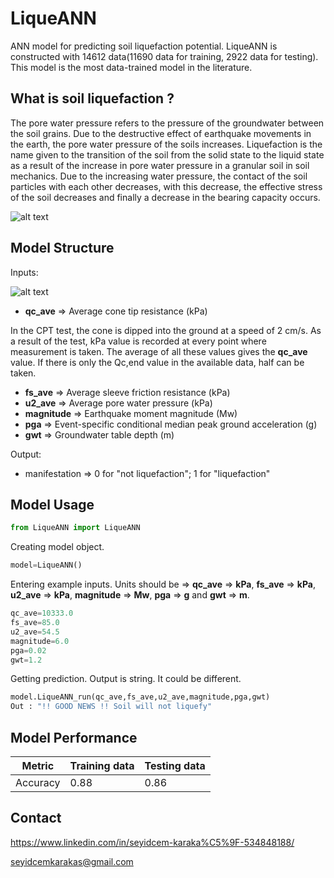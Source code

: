 # LiqueANN

ANN model for predicting soil liquefaction potential.
LiqueANN is constructed with 14612 data(11690 data for training, 2922 data for testing). This model is the most data-trained model in the literature.

## What is soil liquefaction ?

The pore water pressure refers to the pressure of the groundwater between the soil grains. Due to the destructive effect of earthquake movements in the earth, the pore water pressure of the soils increases. Liquefaction is the name given to the transition of the soil from the solid state to the liquid state as a result of the increase in pore water pressure in a granular soil in soil mechanics. Due to the increasing water pressure, the contact of the soil particles with each other decreases, with this decrease, the effective stress of the soil decreases and finally a decrease in the bearing capacity occurs.

![alt text](https://cdn.britannica.com/84/152184-050-0C74FF5D/qualities-soil.jpg)

## Model Structure

Inputs:

![alt text](https://ars.els-cdn.com/content/image/1-s2.0-S0013795216301855-gr1.jpg)

- **qc_ave** => Average cone tip resistance (kPa)

In the CPT test, the cone is dipped into the ground at a speed of 2 cm/s. As a result of the test, kPa value is recorded at every point where measurement is taken. The average of all these values gives the **qc_ave** value.
If there is only the Qc,end value in the available data, half can be taken.

- **fs_ave** => Average sleeve friction resistance (kPa)
- **u2_ave** => Average pore water pressure (kPa)
- **magnitude** => Earthquake moment magnitude (Mw)
- **pga** => Event-specific conditional median peak ground acceleration (g)
- **gwt** => Groundwater table depth (m)
 
Output:

- manifestation => 0 for "not liquefaction"; 1 for "liquefaction"

## Model Usage

```python
from LiqueANN import LiqueANN
```

Creating model object.
```python
model=LiqueANN()
```

Entering example inputs. Units should be => **qc_ave** => **kPa**, **fs_ave** => **kPa**, **u2_ave** => **kPa**, **magnitude** => **Mw**,  **pga** => **g** and **gwt** => **m**.
```python
qc_ave=10333.0
fs_ave=85.0
u2_ave=54.5
magnitude=6.0
pga=0.02
gwt=1.2
```

Getting prediction. Output is string. It could be different.
```python
model.LiqueANN_run(qc_ave,fs_ave,u2_ave,magnitude,pga,gwt)
Out : "!! GOOD NEWS !! Soil will not liquefy"
```
## Model Performance

| Metric  | Training data | Testing data |
| ------------- | ------------- |------------- |
| Accuracy | 0.88  | 0.86 |

## Contact

https://www.linkedin.com/in/seyidcem-karaka%C5%9F-534848188/

seyidcemkarakas@gmail.com
